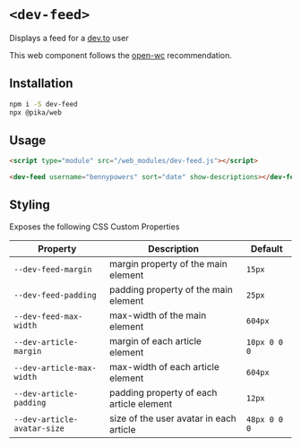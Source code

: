 # `<dev-feed>`

Displays a feed for a [dev.to](https://dev.to) user

This web component follows the [open-wc](https://github.com/open-wc/open-wc) recommendation.

## Installation
```bash
npm i -S dev-feed
npx @pika/web
```

## Usage
```html
<script type="module" src="/web_modules/dev-feed.js"></script>

<dev-feed username="bennypowers" sort="date" show-descriptions></dev-feed>
```

## Styling

Exposes the following CSS Custom Properties

|Property|Description|Default|
|-----|-----|-----|
|`--dev-feed-margin`|margin property of the main element|`15px`|
|`--dev-feed-padding`|padding property of the main element|`25px`|
|`--dev-feed-max-width`|max-width of the main element|`604px`|
|`--dev-article-margin`|margin of each article element|`10px 0 0 0`|
|`--dev-article-max-width`|max-width of each article element|`604px`|
|`--dev-article-padding`|padding property of each article element|`12px`|
|`--dev-article-avatar-size`|size of the user avatar in each article|`48px 0 0 0`|

